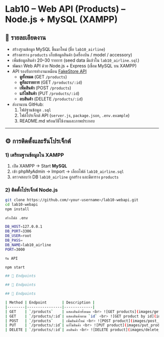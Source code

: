 # Lab10 – Web API (Products) – Node.js + MySQL (XAMPP)

## 📌 รายละเอียดงาน
- สร้างฐานข้อมูล MySQL ขึ้นมาใหม่ (ชื่อ `lab10_airline`)
- สร้างตาราง `products` เก็บข้อมูลสินค้า (เครื่องบิน / model / accessory)
- เพิ่มข้อมูลสินค้า 20–30 รายการ (seed data มีแล้วใน `lab10_airline.sql`)
- พัฒนา Web API ด้วย Node.js + Express (เชื่อม MySQL บน XAMPP)
- API รองรับการทำงานเหมือน [FakeStore API](https://fakestoreapi.com/docs#tag/Products)  
  - **ดูทั้งหมด** (GET `/products`)  
  - **ดูทีละรายการ** (GET `/products/:id`)  
  - **เพิ่มสินค้า** (POST `/products`)  
  - **แก้ไขสินค้า** (PUT `/products/:id`)  
  - **ลบสินค้า** (DELETE `/products/:id`)  
- ส่งงานบน GitHub:  
  1. ไฟล์ฐานข้อมูล `.sql`  
  2. ไฟล์โปรเจ็กต์ API (`server.js`, `package.json`, `.env.example`)  
  3. README.md พร้อมวิธีใช้งานและภาพประกอบ  

---

## ⚙️ การติดตั้งและรันโปรเจ็กต์

### 1) เตรียมฐานข้อมูลใน XAMPP
1. เปิด XAMPP → Start **MySQL**
2. เข้า phpMyAdmin → Import → เลือกไฟล์ `lab10_airline.sql`
3. ตรวจสอบว่า DB `lab10_airline` ถูกสร้าง และมีตาราง `products`

### 2) ติดตั้งโปรเจ็กต์ Node.js
```bash
git clone https://github.com/<your-username>/lab10-webapi.git
cd lab10-webapi
npm install

สร้างไฟล์ .env

DB_HOST=127.0.0.1
DB_PORT=3306
DB_USER=root
DB_PASS=
DB_NAME=lab10_airline
PORT=3000

รัน API

npm start

## 🔗 Endpoints

## 🔗 Endpoints

## 🔗 Endpoints

| Method | Endpoint       | Description |
|--------|----------------|-------------|
| GET    | `/products`    | แสดงสินค้าทั้งหมด <br> ![GET products](images/get_products.png) |
| GET    | `/products/:id`| แสดงสินค้าตาม `id` <br> ![GET product by id](images/get_product_id.png) |
| POST   | `/products`    | เพิ่มสินค้าใหม่ <br> ![POST product](images/post_product.png) |
| PUT    | `/products/:id`| แก้ไขสินค้า <br> ![PUT product](images/put_product.png) |
| DELETE | `/products/:id`| ลบสินค้า <br> ![DELETE product](images/delete_product.png) |

